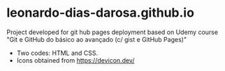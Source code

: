 ﻿# leonardo-dias-darosa.github.io
 
Project developed for git hub pages deployment based on Udemy course "Git e GitHub do básico ao avançado (c/ gist e GitHub Pages)"

- Two codes: HTML and CSS.
- Icons obtained from https://devicon.dev/


